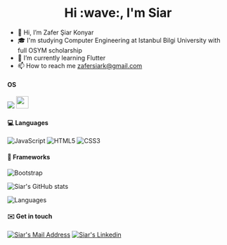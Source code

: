 <h1 align="center">Hi :wave:, I'm Siar</h1>

- 👋 Hi, I’m Zafer Şiar Konyar
- :mortar_board: I'm studying Computer Engineering at Istanbul Bilgi University with full OSYM scholarship
- 🌱 I’m currently learning Flutter
- 📫 How to reach me zafersiark@gmail.com

#### OS
<img src="https://img.shields.io/badge/Windows-black?style=for-the-badge&logo=windows&logoColor=white"/>
<img src="https://shields.io/badge/MacOS--9cf?logo=Apple&style=social" style="height: 28px;"/>

#### 💻 Languages
<img alt="JavaScript" src="https://img.shields.io/badge/javascript%20-%23323330.svg?&style=for-the-badge&logo=javascript&logoColor=%23F7DF1E"/> <img alt="HTML5" src="https://img.shields.io/badge/html5%20-%23E34F26.svg?&style=for-the-badge&logo=html5&logoColor=white"/> <img alt="CSS3" src="https://img.shields.io/badge/css3%20-%231572B6.svg?&style=for-the-badge&logo=css3&logoColor=white"/>

#### :rocket: Frameworks

<img alt="Bootstrap" src="https://img.shields.io/badge/bootstrap%20-%23563D7C.svg?&style=for-the-badge&logo=bootstrap&logoColor=white"/>

<br>

![Siar's GitHub stats](https://github-readme-stats.vercel.app/api?username=siarkonyar&show_icons=true&theme=default)

![Languages](https://github-readme-stats.vercel.app/api/top-langs/?username=siarkonyar&layout=compact&theme=light)

#### :envelope: Get in touch

<a href="mailto:zafersiark@gmail.com" target="_blank" rel="nofollow"><img alt="Siar's Mail Address" src="https://img.shields.io/badge/Gmail-black?style=for-the-badge&logo=gmail&logoColor=white" /></a>
<a href="https://www.linkedin.com/in/zafer-şiar-konyar-7783b01bb/" target="_blank" rel="nofollow"><img alt="Siar's Linkedin" src="https://img.shields.io/badge/LinkedIn-black?style=for-the-badge&logo=linkedin&logoColor=white" /></a>